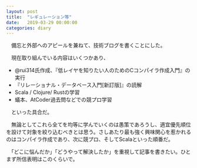 ```yaml
---
layout: post
title:  "レギュレーション等"
date:   2019-03-29 00:00:00
categories: diary
---
```

　備忘と外部へのアピールを兼ねて、技術ブログを書くことにした。

　現在取り組んでいる内容はいくつかあり、  
 - @rui314氏作成、『低レイヤを知りたい人のためのCコンパイラ作成入門』の実行
 - 『リレーショナル・データベース入門[新訂版]』の読解
 - Scala / Clojure/ Rustの学習
 - 蟻本、AtCoder過去問などでの競プロ学習

　といった具合だ。

　無論としてこれら全てを均等に学んでいくのは愚策であろうし、適宜優先順位を設けて対象を絞り込むべきとは思う。さしあたり最も強く興味関心を惹かれるのはコンパイラ作成であり、次に競プロ、そしてScalaといった順番だ。

　「どこに悩んだか」「どうやって解決したか」を重視して記事を書きたい。ひとまず所信表明はこのくらいで。
